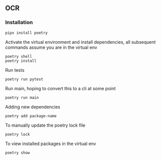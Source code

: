 ## OCR

### Installation

```shell
pipx install poetry
```

Activate the virtual environment and install dependencies, all subsequent commands assume you are in the virtual env
```shell
poetry shell
poetry install
```

Run tests
```shell
poetry run pytest
```

Run main, hoping to convert this to a cli at some point
```shell
poetry run main
```


Adding new dependencies
```shell
poetry add package-name
```

To manually update the poetry lock file
```shell
poetry lock
```

To view installed packages in the virtual env
```shell
poetry show
```